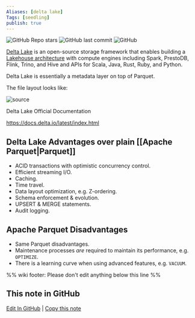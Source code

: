```yaml
---
Aliases: [delta lake]
Tags: [seedling]
publish: true
---
```


![GitHub Repo stars](https://img.shields.io/github/stars/delta-io/delta?style=social) ![GitHub last commit](https://img.shields.io/github/last-commit/delta-io/delta) ![GitHub](https://img.shields.io/github/license/delta-io/delta)

[Delta Lake](https://databricks.com/wp-content/uploads/2020/08/p975-armbrust.pdf) is an open-source storage framework that enables building a  
[Lakehouse architecture](http://cidrdb.org/cidr2021/papers/cidr2021_paper17.pdf) with compute engines including Spark, PrestoDB, Flink, Trino, and Hive and APIs for Scala, Java, Rust, Ruby, and Python.

Delta Lake is essentially a metadata layer on top of Parquet.

The file layout looks like:

![source](https://www.databricks.com/wp-content/uploads/2019/08/image6-1.png)

Delta Lake Official Documentation

https://docs.delta.io/latest/index.html

## Delta Lake Advantages over plain [[Apache Parquet|Parquet]]

- ACID transactions with optimistic concurrency control.
- Efficient streaming I/O.
- Caching.
- Time travel.
- Data layout optimization, e.g. Z-ordering.
- Schema enforcement & evolution.
- UPSERT & MERGE statements.
- Audit logging.

## Apache Parquet Disadvantages

- Same Parquet disadvantages.
- Maintenance processes _are_ required to maintain its performance, e.g. `OPTIMIZE`.
- There is a learning curve when using advanced features, e.g. `VACUUM`.

%% wiki footer: Please don't edit anything below this line %%

## This note in GitHub

<span class="git-footer">[Edit In GitHub](https://github.dev/data-engineering-community/data-engineering-wiki/blob/main/Tools/File%20Formats/Delta%20Lake.md "git-hub-edit-note") | [Copy this note](https://raw.githubusercontent.com/data-engineering-community/data-engineering-wiki/main/Tools/File%20Formats/Delta%20Lake.md "git-hub-copy-note") </span>
